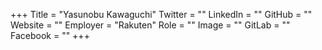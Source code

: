 +++
Title = "Yasunobu Kawaguchi"
Twitter = ""
LinkedIn = ""
GitHub = ""
Website = ""
Employer = "Rakuten"
Role = ""
Image = ""
GitLab = ""
Facebook = ""
+++
